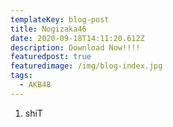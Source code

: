 ```yaml
---
templateKey: blog-post
title: Nogizaka46
date: 2020-09-18T14:11:20.612Z
description: Download Now!!!!
featuredpost: true
featuredimage: /img/blog-index.jpg
tags:
  - AKB48
---
```

1. shiT